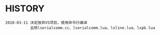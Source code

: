 ﻿# HISTORY

```
2018-03-11 决定放弃VS项目，使用命令行编译
           去除lserialcomm.cc、lserialcomm.lua、lxline.lua、lxpb.lua
```
